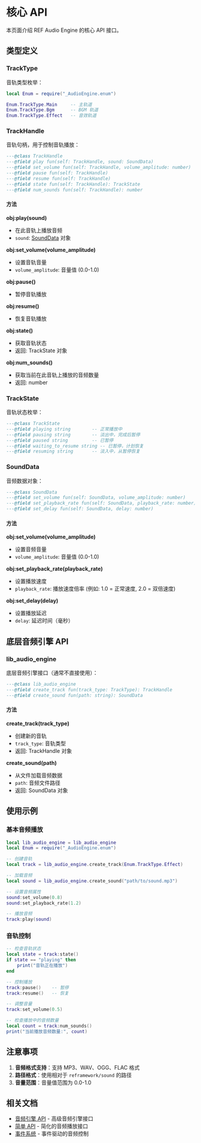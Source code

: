 # 核心 API

本页面介绍 REF Audio Engine 的核心 API 接口。

## 类型定义

### TrackType

音轨类型枚举：

```lua
local Enum = require("_AudioEngine.enum")

Enum.TrackType.Main     -- 主轨道
Enum.TrackType.Bgm      -- BGM 轨道  
Enum.TrackType.Effect   -- 音效轨道
```

### TrackHandle

音轨句柄，用于控制音轨播放：

```lua
---@class TrackHandle
---@field play fun(self: TrackHandle, sound: SoundData)
---@field set_volume fun(self: TrackHandle, volume_amplitude: number)
---@field pause fun(self: TrackHandle)
---@field resume fun(self: TrackHandle)
---@field state fun(self: TrackHandle): TrackState
---@field num_sounds fun(self: TrackHandle): number
```

#### 方法

**obj:play(sound)**
- 在此音轨上播放音频
- `sound`: [SoundData](./core#sounddata) 对象

**obj:set_volume(volume_amplitude)**
- 设置音轨音量
- `volume_amplitude`: 音量值 (0.0-1.0)

**obj:pause()**
- 暂停音轨播放

**obj:resume()**
- 恢复音轨播放

**obj:state()**
- 获取音轨状态
- 返回: TrackState 对象

**obj:num_sounds()**
- 获取当前在此音轨上播放的音频数量
- 返回: number

### TrackState

音轨状态枚举：

```lua
---@class TrackState
---@field playing string        -- 正常播放中
---@field pausing string        -- 淡出中，完成后暂停
---@field paused string         -- 已暂停
---@field waiting_to_resume string -- 已暂停，计划恢复
---@field resuming string       -- 淡入中，从暂停恢复
```

### SoundData

音频数据对象：

```lua
---@class SoundData
---@field set_volume fun(self: SoundData, volume_amplitude: number)
---@field set_playback_rate fun(self: SoundData, playback_rate: number)
---@field set_delay fun(self: SoundData, delay: number)
```

#### 方法

**obj:set_volume(volume_amplitude)**
- 设置音频音量
- `volume_amplitude`: 音量值 (0.0-1.0)

**obj:set_playback_rate(playback_rate)**
- 设置播放速度
- `playback_rate`: 播放速度倍率 (例如: 1.0 = 正常速度, 2.0 = 双倍速度)

**obj:set_delay(delay)**
- 设置播放延迟
- `delay`: 延迟时间（毫秒）

## 底层音频引擎 API

### lib_audio_engine

底层音频引擎接口（通常不直接使用）：

```lua
---@class lib_audio_engine
---@field create_track fun(track_type: TrackType): TrackHandle
---@field create_sound fun(path: string): SoundData
```

#### 方法

**create_track(track_type)**
- 创建新的音轨
- `track_type`: 音轨类型
- 返回: TrackHandle 对象

**create_sound(path)**
- 从文件加载音频数据
- `path`: 音频文件路径
- 返回: SoundData 对象

## 使用示例

### 基本音频播放

```lua
local lib_audio_engine = lib_audio_engine
local Enum = require("_AudioEngine.enum")

-- 创建音轨
local track = lib_audio_engine.create_track(Enum.TrackType.Effect)

-- 加载音频
local sound = lib_audio_engine.create_sound("path/to/sound.mp3")

-- 设置音频属性
sound:set_volume(0.8)
sound:set_playback_rate(1.2)

-- 播放音频
track:play(sound)
```

### 音轨控制

```lua
-- 检查音轨状态
local state = track:state()
if state == "playing" then
    print("音轨正在播放")
end

-- 控制播放
track:pause()    -- 暂停
track:resume()   -- 恢复

-- 调整音量
track:set_volume(0.5)

-- 检查播放中的音频数量
local count = track:num_sounds()
print("当前播放音频数量:", count)
```

## 注意事项

1. **音频格式支持**：支持 MP3、WAV、OGG、FLAC 格式
2. **路径格式**：使用相对于 `reframework/sound` 的路径
3. **音量范围**：音量值范围为 0.0-1.0

## 相关文档

- [音频引擎 API](./engine) - 高级音频引擎接口
- [简单 API](./simple) - 简化的音频播放接口
- [事件系统](./events) - 事件驱动的音频控制